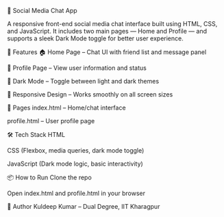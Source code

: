 💬 Social Media Chat App

A responsive front-end social media chat interface built using HTML, CSS, and JavaScript. It includes two main pages — Home and Profile — and supports a sleek Dark Mode toggle for better user experience.

🚀 Features
🏠 Home Page – Chat UI with friend list and message panel

👤 Profile Page – View user information and status

🌙 Dark Mode – Toggle between light and dark themes

📱 Responsive Design – Works smoothly on all screen sizes

📂 Pages
index.html – Home/chat interface

profile.html – User profile page

🛠 Tech Stack
HTML

CSS (Flexbox, media queries, dark mode toggle)

JavaScript (Dark mode logic, basic interactivity)


📦 How to Run
Clone the repo

Open index.html and profile.html in your browser

🌟 Author
Kuldeep Kumar – Dual Degree, IIT Kharagpur




